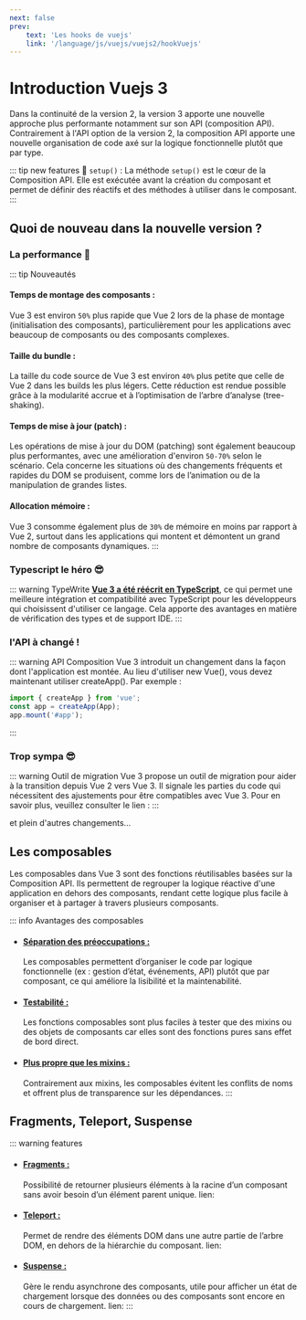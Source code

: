 ```yaml
---
next: false
prev: 
    text: 'Les hooks de vuejs'
    link: '/language/js/vuejs/vuejs2/hookVuejs'
---
```


# Introduction Vuejs 3

Dans la continuité de la version 2, la version 3 apporte une nouvelle approche plus performante notamment sur son API (composition API). Contrairement à l'API option de la version 2, la composition API apporte une nouvelle organisation de code axé sur la logique fonctionnelle plutôt que par type.

::: tip new features :tada:
`setup()` : La méthode `setup()` est le cœur de la Composition API. Elle est exécutée avant la création du composant et permet de définir des réactifs et des méthodes à utiliser dans le composant.
:::

## Quoi de nouveau dans la nouvelle version ?

### La performance :exploding_head:
::: tip Nouveautés
**<h4>Temps de montage des composants :</h4>** Vue 3 est environ `50%` plus rapide que Vue 2 lors de la phase de montage (initialisation des composants), particulièrement pour les applications avec beaucoup de composants ou des composants complexes.

**<h4>Taille du bundle :</h4>** La taille du code source de Vue 3 est environ `40%` plus petite que celle de Vue 2 dans les builds les plus légers. Cette réduction est rendue possible grâce à la modularité accrue et à l’optimisation de l’arbre d’analyse (tree-shaking).

**<h4>Temps de mise à jour (patch) :</h4>** Les opérations de mise à jour du DOM (patching) sont également beaucoup plus performantes, avec une amélioration d'environ `50-70%` selon le scénario. Cela concerne les situations où des changements fréquents et rapides du DOM se produisent, comme lors de l’animation ou de la manipulation de grandes listes.

**<h4>Allocation mémoire :</h4>** Vue 3 consomme également plus de `30%` de mémoire en moins par rapport à Vue 2, surtout dans les applications qui montent et démontent un grand nombre de composants dynamiques.
:::

### Typescript le héro :sunglasses:

::: warning TypeWrite
**<u>Vue 3 a été réécrit en TypeScript</u>**, ce qui permet une meilleure intégration et compatibilité avec TypeScript pour les développeurs qui choisissent d'utiliser ce langage. Cela apporte des avantages en matière de vérification des types et de support IDE.
:::

### l'API à changé !
::: warning API Composition
Vue 3 introduit un changement dans la façon dont l'application est montée. Au lieu d'utiliser new Vue(), vous devez maintenant utiliser createApp(). Par exemple :
```js
import { createApp } from 'vue';
const app = createApp(App);
app.mount('#app');
```
:::

### Trop sympa :sunglasses:

::: warning Outil de migration
Vue 3 propose un outil de migration pour aider à la transition depuis Vue 2 vers Vue 3. Il signale les parties du code qui nécessitent des ajustements pour être compatibles avec Vue 3.
Pour en savoir plus, veuillez consulter le lien : <a href="https://v3-migration.vuejs.org/" target="_blank"><Badge type="danger" text="Documentation" /></a>
:::

et plein d'autres changements...

## Les composables

Les composables dans Vue 3 sont des fonctions réutilisables basées sur la Composition API. Ils permettent de regrouper la logique réactive d'une application en dehors des composants, rendant cette logique plus facile à organiser et à partager à travers plusieurs composants.

::: info Avantages des composables
- <u><h4>Séparation des préoccupations :</h4></u> Les composables permettent d’organiser le code par logique fonctionnelle (ex : gestion d’état, événements, API) plutôt que par composant, ce qui améliore la lisibilité et la maintenabilité.

- <u><h4>Testabilité :</h4></u> Les fonctions composables sont plus faciles à tester que des mixins ou des objets de composants car elles sont des fonctions pures sans effet de bord direct.

- <u><h4>Plus propre que les mixins :</h4></u> Contrairement aux mixins, les composables évitent les conflits de noms et offrent plus de transparence sur les dépendances.
:::

## Fragments, Teleport, Suspense

::: warning features
- <u><h4>Fragments :</h4></u> Possibilité de retourner plusieurs éléments à la racine d’un composant sans avoir besoin d’un élément parent unique. lien: <a href="https://v3-migration.vuejs.org/new/fragments.html" target="_blank"><Badge type="danger" text="Documentation" /></a>
- <u><h4>Teleport :</h4></u> Permet de rendre des éléments DOM dans une autre partie de l’arbre DOM, en dehors de la hiérarchie du composant. lien: <a href="https://www.monterail.com/blog/whats-new-in-vue-3-the-most-interesting-new-features#teleport" target="_blank"><Badge type="danger" text="Documentation" /></a>
- <u><h4>Suspense :</h4></u> Gère le rendu asynchrone des composants, utile pour afficher un état de chargement lorsque des données ou des composants sont encore en cours de chargement. lien: <a href="https://www.monterail.com/blog/whats-new-in-vue-3-the-most-interesting-new-features#experimental-suspense" target="_blank"><Badge type="danger" text="Documentation" /></a>
:::